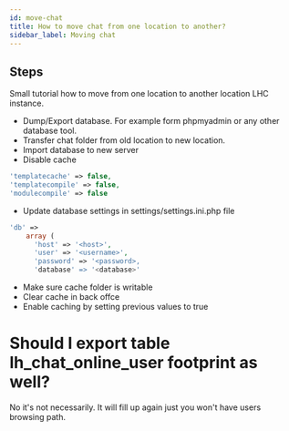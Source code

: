 ```yaml
---
id: move-chat
title: How to move chat from one location to another?
sidebar_label: Moving chat
---
```


## Steps
Small tutorial how to move from one location to another location LHC instance.

* Dump/Export database. For example form phpmyadmin or any other database tool.
* Transfer chat folder from old location to new location.
* Import database to new server
* Disable cache 
```php
'templatecache' => false,
'templatecompile' => false,
'modulecompile' => false
```
* Update database settings in settings/settings.ini.php file
```php
'db' =>
    array (
      'host' => '<host>',
      'user' => '<username>',
      'password' => '<password>,
      'database' => '<database>'
```
 * Make sure cache folder is writable
 * Clear cache in back offce
 * Enable caching by setting previous values to true

# Should I export table lh_chat_online_user footprint as well?

No it's not necessarily. It will fill up again just you won't have users browsing path.